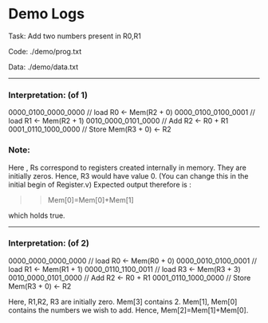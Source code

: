 # Demo Logs

Task: Add two numbers present in R0,R1

Code: ./demo/prog.txt

Data: ./demo/data.txt

________

### Interpretation: (of 1)

0000_0100_0000_0000 // load R0 <- Mem(R2 + 0)
0000_0100_0100_0001 // load R1 <- Mem(R2 + 1)
0010_0000_0101_0000 // Add R2 <- R0 + R1
0001_0110_1000_0000 // Store Mem(R3 + 0) <- R2

### Note:

Here , Rs correspond to registers created internally in memory.
They are initially zeros.
Hence, R3 would have value 0. (You can change this in the initial begin of Register.v)
Expected output therefore is :
>> Mem[0]=Mem[0]+Mem[1]

which holds true.


________

### Interpretation: (of 2)

0000_0000_0000_0000 // load R0 <- Mem(R0 + 0)
0000_0010_0100_0001 // load R1 <- Mem(R1 + 1)
0000_0110_1100_0011 // load R3 <- Mem(R3 + 3)
0010_0000_0101_0000 // Add R2 <- R0 + R1
0001_0110_1000_0000 // Store Mem(R3 + 0) <- R2

Here, R1,R2, R3 are initially zero.
Mem[3] contains 2.
Mem[1], Mem[0] contains the numbers we wish to add.
Hence, Mem[2]=Mem[1]+Mem[0].
